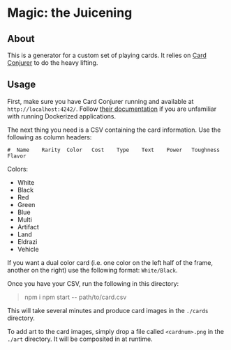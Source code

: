 # Magic: the Juicening

## About

This is a generator for a custom set of playing cards. It relies on [Card Conjurer](https://github.com/Investigamer/cardconjurer) to do the heavy lifting.

## Usage

First, make sure you have Card Conjurer running and available at `http://localhost:4242/`. Follow [their documentation](https://github.com/Investigamer/cardconjurer?tab=readme-ov-file#start-with-docker-httplocalhost4242) if you are unfamiliar with running Dockerized applications.

The next thing you need is a CSV containing the card information. Use the following as column headers:

`#	Name	Rarity	Color	Cost	Type	Text	Power	Toughness	Flavor`

Colors:

- White
- Black
- Red
- Green
- Blue
- Multi
- Artifact
- Land
- Eldrazi
- Vehicle

If you want a dual color card (i.e. one color on the left half of the frame, another on the right) use the following format: `White/Black`.

Once you have your CSV, run the following in this directory:

> npm i
> npm start -- path/to/card.csv

This will take several minutes and produce card images in the `./cards` directory.

To add art to the card images, simply drop a file called `<cardnum>.png` in the `./art` directory. It will be composited in at runtime.
